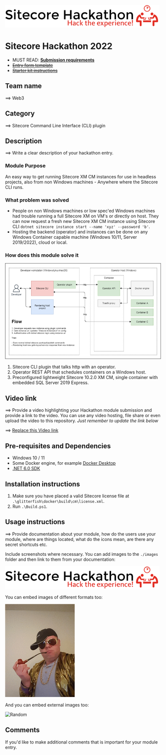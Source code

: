 ![Hackathon Logo](docs/images/hackathon.png?raw=true "Hackathon Logo")

# Sitecore Hackathon 2022

- MUST READ: **[Submission requirements](SUBMISSION_REQUIREMENTS.md)**
- ~~[Entry form template](ENTRYFORM.md)~~
- ~~[Starter kit instructions](STARTERKIT_INSTRUCTIONS.md)~~

## Team name

⟹ Web3

## Category

⟹ Sitecore Command Line Interface (CLI) plugin

## Description

⟹ Write a clear description of your hackathon entry.

### Module Purpose

An easy way to get running Sitecore XM CM instances for use in headless projects, also from non Windows machines - Anywhere where the Sitecore CLI runs.

### What problem was solved

- People on non Windows machines or low spec'ed Windows machines had trouble running a full Sitecore XM on VM's or directly on host. They can now request a fresh new Sitecore XM CM instance using Sitecore CLI `dotnet sitecore instance start --name 'xyz' --password 'b'`.
- Hosting the backend (operator) and instances can be done on any Windows Container capable machine (Windows 10/11, Server 2019/2022), cloud or local.

### How does this module solve it

![Overview](docs/overview.png?raw=true "Overview")

1. Sitecore CLI plugin that talks http with an operator.
1. Operator REST API that schedules containers on a Windows host.
1. Preconfigured lightweight Sitecore 10.2.0 XM CM, single container with embedded SQL Server 2019 Express.

## Video link

⟹ Provide a video highlighting your Hackathon module submission and provide a link to the video. You can use any video hosting, file share or even upload the video to this repository. _Just remember to update the link below_

⟹ [Replace this Video link](#video-link)

## Pre-requisites and Dependencies

- Windows 10 / 11
- Some Docker engine, for example [Docker Desktop](https://desktop.docker.com/win/stable/amd64/Docker%20Desktop%20Installer.exe)
- [.NET 6.0 SDK](https://download.visualstudio.microsoft.com/download/pr/89f0ba2a-5879-417b-ba1d-debbb2bde208/b22a9e9e4d513e4d409d2222315d536b/dotnet-sdk-6.0.200-win-x64.exe)

## Installation instructions

1. Make sure you have placed a valid Sitecore license file at `.\glitterfish\docker\build\cm\license.xml`.
1. Run `.\Build.ps1`.

## Usage instructions

⟹ Provide documentation about your module, how do the users use your module, where are things located, what do the icons mean, are there any secret shortcuts etc.

Include screenshots where necessary. You can add images to the `./images` folder and then link to them from your documentation:

![Hackathon Logo](docs/images/hackathon.png?raw=true "Hackathon Logo")

You can embed images of different formats too:

![Deal With It](docs/images/deal-with-it.gif?raw=true "Deal With It")

And you can embed external images too:

![Random](https://thiscatdoesnotexist.com/)

## Comments

If you'd like to make additional comments that is important for your module entry.
